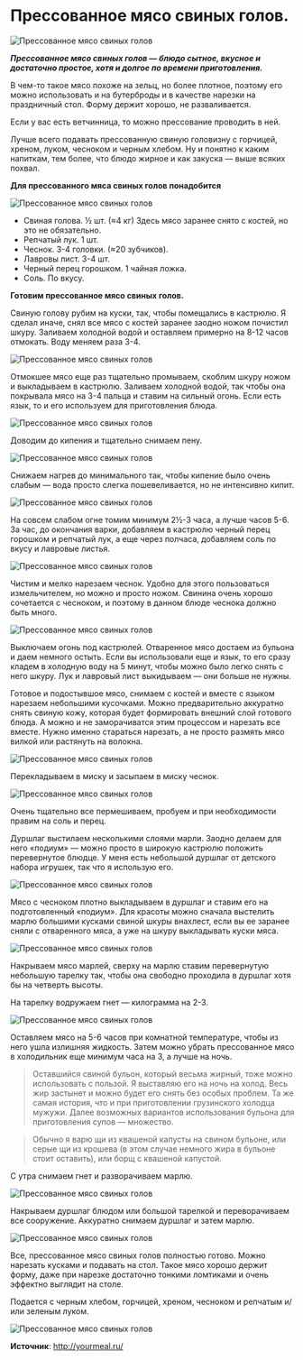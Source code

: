 # Прессованное мясо свиных голов.

![Прессованное мясо свиных голов](/images/Kulinar/Zagotovki/press-myaso-golova_1.jpg 'Прессованное мясо свиных голов')

_**Прессованное мясо свиных голов — блюдо сытное, вкусное и достаточно простое, хотя и долгое по времени приготовления.**_

В чем-то такое мясо похоже на зельц, но более плотное, поэтому  его можно использовать и на бутерброды  и в качестве нарезки на праздничный стол.   Форму держит хорошо, не разваливается.

Если у вас есть ветчинница, то можно  прессование проводить в ней.

Лучше всего подавать прессованную свиную головизну с горчицей, хреном, луком, чесноком и черным хлебом.  Ну и понятно к каким напиткам, тем более, что блюдо жирное и как закуска — выше всяких похвал.

**Для прессованного мяса свиных голов понадобится**

![Прессованное мясо свиных голов](/images/Kulinar/Zagotovki/press-myaso-golova_2.jpg 'Прессованное мясо свиных голов')

- Свиная голова. ½ шт. (≈4 кг) Здесь мясо заранее снято с костей, но это не обязательно.
- Репчатый лук. 1 шт.
- Чеснок. 3-4 головки. (≈20 зубчиков).
- Лавровы лист. 3-4 шт.
- Черный перец горошком. 1 чайная ложка.
- Соль. По вкусу.

**Готовим прессованное мясо свиных голов.**

Свиную голову рубим на куски, так, чтобы помещались в кастрюлю.  Я сделал иначе, снял все мясо с костей заранее заодно ножом почистил шкуру.  Заливаем холодной водой и оставляем примерно на 8-12 часов отмокать. Воду меняем раза 3-4.

![Прессованное мясо свиных голов](/images/Kulinar/Zagotovki/press-myaso-golova_3.jpg 'Прессованное мясо свиных голов')

Отмокшее мясо еще раз тщательно промываем, скоблим шкуру ножом и выкладываем в кастрюлю. Заливаем холодной водой, так чтобы она покрывала мясо на 3-4 пальца и ставим на сильный огонь. Если есть язык, то и его используем для приготовления блюда.

![Прессованное мясо свиных голов](/images/Kulinar/Zagotovki/press-myaso-golova_4.jpg 'Прессованное мясо свиных голов')

Доводим до кипения и тщательно снимаем пену.

![Прессованное мясо свиных голов](/images/Kulinar/Zagotovki/press-myaso-golova_5.jpg 'Прессованное мясо свиных голов')

Снижаем нагрев до минимального так, чтобы кипение было очень слабым — вода просто слегка пошевеливается, но не интенсивно кипит.

![Прессованное мясо свиных голов](/images/Kulinar/Zagotovki/press-myaso-golova_6.jpg 'Прессованное мясо свиных голов')

На совсем слабом огне томим минимум 2½-3 часа, а лучше часов 5-6.  За час, до окончания варки, добавляем в кастрюлю черный перец горошком и репчатый лук, а еще через полчаса, добавляем соль по вкусу и лавровые листья.

![Прессованное мясо свиных голов](/images/Kulinar/Zagotovki/press-myaso-golova_7.jpg 'Прессованное мясо свиных голов')

Чистим и мелко нарезаем чеснок.   Удобно для этого пользоваться измельчителем, но можно и просто ножом.  Свинина очень хорошо сочетается с чесноком, и поэтому в данном блюде чеснока должно быть много.

![Прессованное мясо свиных голов](/images/Kulinar/Zagotovki/press-myaso-golova_8.jpg 'Прессованное мясо свиных голов')

Выключаем огонь под кастрюлей.  Отваренное мясо достаем из бульона и даем немного остыть.  Если вы использовали еще и язык, то его сразу кладем в холодную воду на 5 минут, чтобы можно было легко снять с него шкуру.  Лук и лавровый лист выкидываем — они больше не нужны.

Готовое и подостывшое мясо, снимаем с костей и вместе с языком нарезаем небольшими кусочками.  Можно предварительно аккуратно снять свиную кожу, которая будет формировать внешний слой готового блюда. А можно и не заморачиватся этим процессом и нарезать все вместе.  Нужно именно стараться нарезать, а не просто размять мясо вилкой или растянуть на волокна.

![Прессованное мясо свиных голов](/images/Kulinar/Zagotovki/press-myaso-golova_9.jpg 'Прессованное мясо свиных голов')

Перекладываем в миску и засыпаем в миску чеснок.

![Прессованное мясо свиных голов](/images/Kulinar/Zagotovki/press-myaso-golova_10.jpg 'Прессованное мясо свиных голов')

Очень тщательно все пермешиваем, пробуем и при необходимости правим на соль и перец.

Дуршлаг выстилаем несколькими слоями марли.  Заодно делаем для него «подиум» — можно просто в широкую кастрюлю положить перевернутое блюдце.  У меня есть небольшой дуршлаг от детского набора игрушек, так что я использую его.

![Прессованное мясо свиных голов](/images/Kulinar/Zagotovki/press-myaso-golova_11.jpg 'Прессованное мясо свиных голов')

Мясо с чесноком плотно выкладываем в дуршлаг и ставим его на подготовленный «подиум». Для красоты можно сначала выстелить марлю большими кусками свиной шкуры внахлест, если вы ее заранее сняли с отваренного мяса, а уже на шкуру выкладывать куски мяса.

![Прессованное мясо свиных голов](/images/Kulinar/Zagotovki/press-myaso-golova_12.jpg 'Прессованное мясо свиных голов')

Накрываем мясо марлей, сверху на марлю ставим перевернутую небольшую тарелку так, чтобы она свободно проходила в дуршлаг хотя бы на четверть высоты.

На тарелку водружаем гнет — килограмма на 2-3.

![Прессованное мясо свиных голов](/images/Kulinar/Zagotovki/press-myaso-golova_13.jpg 'Прессованное мясо свиных голов')

Оставляем мясо на 5-6 часов при комнатной температуре, чтобы из него ушла излишняя жидкость. Затем можно убрать прессованное мясо в холодильник еще минимум часа на 3, а лучше на ночь.

> Оставшийся свиной бульон, который весьма жирный, тоже можно использовать с пользой. Я выставляю его на ночь на холод. Весь жир застынет и можно будет его снять без особых проблем.  Та же самая история, что и при приготовлении грузинского холодца мужужи.  Далее возможных вариантов использования бульона для приготовления супов — множество.

> Обычно я варю  щи из квашеной капусты  на свином бульоне, или серые щи из крошева (в этом случае немного жира в бульоне стоит оставить), или борщ с квашеной капустой. 

С утра снимаем гнет и  разворачиваем марлю.

![Прессованное мясо свиных голов](/images/Kulinar/Zagotovki/press-myaso-golova_14.jpg 'Прессованное мясо свиных голов')

Накрываем дуршлаг блюдом  или большой тарелкой и переворачиваем все сооружение.  Аккуратно снимаем дуршлаг и затем марлю.

![Прессованное мясо свиных голов](/images/Kulinar/Zagotovki/press-myaso-golova_15.jpg 'Прессованное мясо свиных голов')

Все, прессованное мясо свиных голов полностью готово.  Можно нарезать кусками и подавать на стол.  Такое мясо хорошо держит форму, даже при нарезке достаточно тонкими ломтиками и очень эффектно выглядит на столе.

Подается с черным хлебом, горчицей, хреном, чесноком и репчатым и/или зеленым луком.

![Прессованное мясо свиных голов](/images/Kulinar/Zagotovki/press-myaso-golova_16.jpg 'Прессованное мясо свиных голов')

**Источник**: http://yourmeal.ru/
